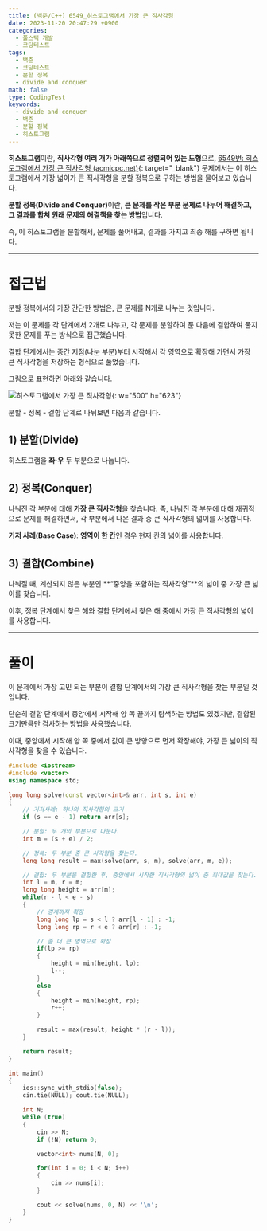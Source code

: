 ```yaml
---
title: (백준/C++) 6549_히스토그램에서 가장 큰 직사각형
date: 2023-11-20 20:47:29 +0900
categories:
  - 풀스택 개발
  - 코딩테스트
tags:
  - 백준
  - 코딩테스트
  - 분할 정복
  - divide and conquer
math: false
type: CodingTest
keywords:
  - divide and conquer
  - 백준
  - 분할 정복
  - 히스토그램
---
```


<span class="important">**히스토그램**</span>이란, **직사각형 여러 개가 아래쪽으로 정렬되어 있는 도형**으로, [6549번: 히스토그램에서 가장 큰 직사각형 (acmicpc.net)](https://www.acmicpc.net/problem/6549){: target="_blank"} 문제에서는 이 히스토그램에서 가장 넓이가 큰 직사각형을 분할 정복으로 구하는 방법을 물어보고 있습니다.

<span class="keyword">**분할 정복(Divide and Conquer)**</span>이란, **<span class="font_highlight">큰 문제를 작은 부분 문제로 나누어 해결</span>하고, 그 결과를 합쳐 원래 문제의 해결책을 찾는 방법**입니다.

즉, 이 히스토그램을 분할해서, 문제를 풀어내고, 결과를 가지고 최종 해를 구하면 됩니다.

---

# 접근법

분할 정복에서의 가장 간단한 방법은, 큰 문제를 N개로 나누는 것입니다.

저는 이 문제를 각 단계에서 2개로 나누고, 각 문제를 분할하여 푼 다음에 결합하여 풀지 못한 문제를 푸는 방식으로 접근했습니다.

결합 단계에서는 중간 지점(나눈 부분)부터 시작해서 각 영역으로 확장해 가면서 가장 큰 직사각형을 저장하는 형식으로 풀었습니다.

그림으로 표현하면 아래와 같습니다.

![히스토그램에서 가장 큰 직사각형](https://i.postimg.cc/DzhNjYKX/히스토그램에서_가장_큰_직사각형.png){: w="500" h="623"}

분할 - 정복 - 결합 단계로 나눠보면 다음과 같습니다.

## 1) 분할(Divide)

히스토그램을 **좌·우** 두 부분으로 나눕니다.

## 2) 정복(Conquer)

나눠진 각 부분에 대해 **가장 큰 직사각형**을 찾습니다. 즉, 나눠진 각 부분에 대해 재귀적으로 문제를 해결하면서, 각 부분에서 나온 결과 중 큰 직사각형의 넓이를 사용합니다.

**기저 사례(Base Case)**: **영역이 한 칸**인 경우 현재 칸의 넓이를 사용합니다.

## 3) 결합(Combine)

나눠질 때, 계산되지 않은 부분인 **“중앙을 포함하는 직사각형”**의 넓이 중 가장 큰 넓이를 찾습니다.

이후, 정복 단계에서 찾은 해와 결합 단계에서 찾은 해 중에서 가장 큰 직사각형의 넓이를 사용합니다.

---

# 풀이

이 문제에서 가장 고민 되는 부분이 결합 단계에서의 가장 큰 직사각형을 찾는 부분일 것입니다.

단순히 결합 단계에서 중앙에서 시작해 양 쪽 끝까지 탐색하는 방법도 있겠지만, 결합된 크기만큼만 검사하는 방법을 사용했습니다.

이때, 중앙에서 시작해 양 쪽 중에서 값이 큰 방향으로 먼저 확장해야, 가장 큰 넓이의 직사각형을 찾을 수 있습니다.

```cpp
#include <iostream>
#include <vector>
using namespace std;

long long solve(const vector<int>& arr, int s, int e)
{
	// 기저사례: 하나의 직사각형의 크기
	if (s == e - 1) return arr[s];

	// 분할: 두 개의 부분으로 나눈다.
	int m = (s + e) / 2;

	// 정복: 두 부분 중 큰 사각형을 찾는다.
	long long result = max(solve(arr, s, m), solve(arr, m, e));

	// 결합: 두 부분을 결합한 후, 중앙에서 시작한 직사각형의 넓이 중 최대값을 찾는다.
	int l = m, r = m;
	long long height = arr[m];
	while(r - l < e - s)
	{
		// 경계까지 확장
		long long lp = s < l ? arr[l - 1] : -1;
		long long rp = r < e ? arr[r] : -1;

		// 좀 더 큰 영역으로 확장
		if(lp >= rp)
		{
			height = min(height, lp);
			l--;
		}
		else
		{
			height = min(height, rp);
			r++;
		}

		result = max(result, height * (r - l));
	}

	return result;
}

int main()
{
	ios::sync_with_stdio(false);
	cin.tie(NULL); cout.tie(NULL);

	int N;
	while (true)
	{
		cin >> N;
		if (!N) return 0;

		vector<int> nums(N, 0);

		for(int i = 0; i < N; i++)
		{
			cin >> nums[i];
		}

		cout << solve(nums, 0, N) << '\n';
	}
}
```